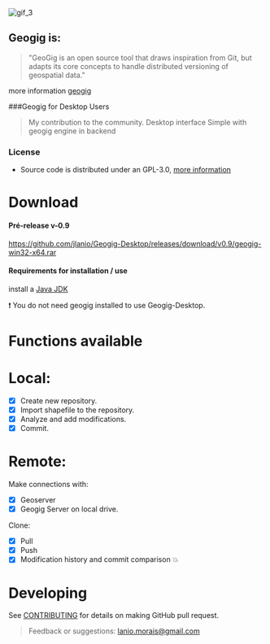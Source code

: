 
![gif_3](https://cloud.githubusercontent.com/assets/10765588/23562069/ed3e02ee-000e-11e7-8ea4-f1d3640468c7.gif)

## Geogig is:
> "GeoGig is an open source tool that draws inspiration from Git, but adapts its core concepts to handle distributed versioning of geospatial data." 

more information [geogig](http://geogig.org/)

###Geogig for Desktop Users
> My contribution to the community.
Desktop interface Simple with geogig engine in backend
### License

* Source code is distributed under an GPL-3.0, [more information](https://github.com/jlanio/Geogig-Desktop/blob/master/LICENSE)

# Download 
#### Pré-release v-0.9
 https://github.com/jlanio/Geogig-Desktop/releases/download/v0.9/geogig-win32-x64.rar
#### Requirements for installation / use
install a [Java JDK](http://www.oracle.com/technetwork/java/javase/downloads/jdk8-downloads-2133151.html)

:heavy_exclamation_mark: You do not need geogig installed to use Geogig-Desktop. 
# Functions available 
# Local:
- [x] Create new repository.
- [x] Import shapefile to the repository.
- [x] Analyze and add modifications.
- [x] Commit.

# Remote:
Make connections with:
- [x] Geoserver
- [x] Geogig Server on local drive.

Clone:
- [x] Pull
- [x] Push
- [x] Modification history and commit comparison :boom:
# Developing
See [CONTRIBUTING](https://github.com/jlanio/Geogig-Desktop/blob/master/CONTRIBUTING.md) for details on making GitHub pull request.
> Feedback or suggestions: lanio.morais@gmail.com
